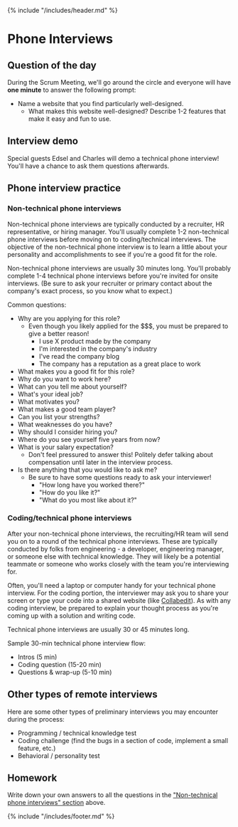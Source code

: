 {% include "/includes/header.md" %}

# Phone Interviews

## Question of the day

During the Scrum Meeting, we'll go around the circle and everyone will have **one minute** to answer the following prompt:

* Name a website that you find particularly well-designed.
  * What makes this website well-designed? Describe 1-2 features that make it easy and fun to use.

## Interview demo

Special guests Edsel and Charles will demo a technical phone interview! You'll have a chance to ask them questions afterwards.

## Phone interview practice

### Non-technical phone interviews

Non-technical phone interviews are typically conducted by a recruiter, HR representative, or hiring manager. You'll usually complete 1-2 non-technical phone interviews before moving on to coding/technical interviews. The objective of the non-technical phone interview is to learn a little about your personality and accomplishments to see if you're a good fit for the role.

Non-technical phone interviews are usually 30 minutes long. You'll probably complete 1-4 technical phone interviews before you're invited for onsite interviews. (Be sure to ask your recruiter or primary contact about the company's exact process, so you know what to expect.)

Common questions:

* Why are you applying for this role?
  * Even though you likely applied for the $$$, you must be prepared to give a better reason!
    * I use X product made by the company
    * I'm interested in the company's industry
    * I've read the company blog
    * The company has a reputation as a great place to work
* What makes you a good fit for this role?
* Why do you want to work here?
* What can you tell me about yourself?
* What's your ideal job?
* What motivates you?
* What makes a good team player?
* Can you list your strengths?
* What weaknesses do you have?
* Why should I consider hiring you?
* Where do you see yourself five years from now?
* What is your salary expectation?
  * Don't feel pressured to answer this! Politely defer talking about compensation until later in the interview process.
* Is there anything that you would like to ask me?
  * Be sure to have some questions ready to ask your interviewer!
    * "How long have you worked there?"
    * "How do you like it?"
    * "What do you most like about it?"

### Coding/technical phone interviews

After your non-technical phone interviews, the recruiting/HR team will send you on to a round of the technical phone interviews. These are typically conducted by folks from engineering - a developer, engineering manager, or someone else with technical knowledge. They will likely be a potential teammate or someone who works closely with the team you're interviewing for.

Often, you'll need a laptop or computer handy for your technical phone interview. For the coding portion, the interviewer may ask you to share your screen or type your code into a shared website (like [Collabedit](http://collabedit.com/)). As with any coding interview, be prepared to explain your thought process as you're coming up with a solution and writing code.

Technical phone interviews are usually 30 or 45 minutes long.

Sample 30-min technical phone interview flow:
* Intros (5 min)
* Coding question (15-20 min)
* Questions & wrap-up (5-10 min)

## Other types of remote interviews

Here are some other types of preliminary interviews you may encounter during the process:
* Programming / technical knowledge test
* Coding challenge (find the bugs in a section of code, implement a small feature, etc.)
* Behavioral / personality test

## Homework

Write down your own answers to all the questions in the ["Non-technical phone interviews" section](https://alumni.austincodingacademy.com/_book/2019-summer/5-phone-interview.html#non-technical-phone-interviews) above.

{% include "/includes/footer.md" %}
